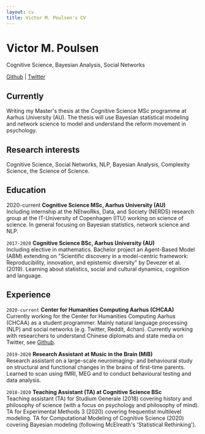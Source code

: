 ```yaml
---
layout: cv
title: Victor M. Poulsen's CV
---
```

# Victor M. Poulsen
Cognitive Science, Bayesian Analysis, Social Networks

<div id="webaddress">
<a href="https://github.com/victor-m-p">Github</a>
| <a href="https://twitter.com/vic_moeller">Twitter</a>
</div>


## Currently

Writing my Master's thesis at the Cognitive Science MSc programme at Aarhus University (AU). The thesis will use Bayesian statistical modeling and network science to model and understand the reform movement in psychology. 

## Research interests

Cognitive Science, Social Networks, NLP, Bayesian Analysis, Complexity Science,
the Science of Science.

## Education

2020-current
__Cognitive Science MSc, Aarhus University (AU)__ <br/>
Including internship at the NEtwoRks, Data, and Society (NERDS) research group at the IT-University of Copenhagen (ITU) working on science of science. In general focusing on Bayesian statistics, network science and NLP. 

`2017-2020`
__Cognitive Science BSc, Aarhus University (AU)__ <br/>
Including elective in mathematics. Bachelor project an Agent-Based Model (ABM) extending on "Scientific discovery in a model-centric framework: Reproducibility, innovation, and epistemic diversity" by Devezer et al. (2019). Learning about statistics, social and cultural dynamics, cognition and language. 

## Experience

`2020-current`
__Center for Humanities Computing Aarhus (CHCAA)__ <br/>
Currently working for the Center for Humanities Computing Aarhus (CHCAA) as a
student programmer. Mainly natural language processing (NLP) and social
networks (e.g. Twitter, Reddit, 4chan). Currently working with researchers to
understand Chinese diplomats and state media on Twitter, see
[Github](https://github.com/centre-for-humanities-computing/china-twitter).

`2019-2020`
__Research Assistant at Music in the Brain (MiB)__ <br/>
Research assistant on a large-scale neuroimaging- and behavioural study on
structural and functional changes in the brains of first-time parents. Learned
to scan using fMRI, MEG and to conduct behavioural testing and data analysis.

`2018-2020`
__Teaching Assistant (TA) at Cognitive Science BSc__ <br/>
Teaching assistant (TA) for Studium Generale (2018) covering history and philosophy
of science (with a focus on psychology and philosophy of mind). TA for Experimental Methods 3 (2020)
covering frequentist multilevel modeling. TA for Computational Modeling of
Cognitive Science (2020) covering Bayesian modeling (following McElreath's
'Statistical Rethinking').

<!-- ### Footer

Last updated: March 2022 -->


